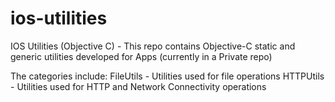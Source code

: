 # ios-utilities
IOS Utilities (Objective C) - This repo contains Objective-C static and generic utilities developed for Apps (currently in a Private repo)

The categories include:
FileUtils - Utilities used for file operations
HTTPUtils - Utilities used for HTTP and Network Connectivity operations
